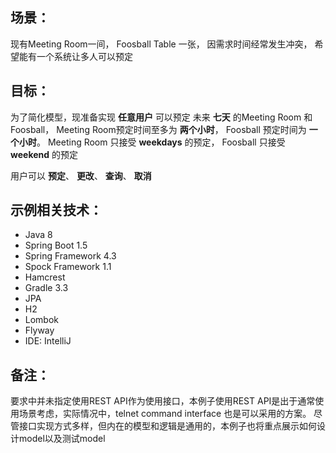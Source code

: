## 场景：
现有Meeting Room一间， Foosball Table 一张， 因需求时间经常发生冲突， 希望能有一个系统让多人可以预定

## 目标：
为了简化模型，现准备实现 **任意用户** 可以预定 未来 **七天** 的Meeting Room 和 Foosball，
Meeting Room预定时间至多为 **两个小时**， Foosball 预定时间为 **一个小时**。
Meeting Room 只接受 **weekdays** 的预定， Foosball 只接受 **weekend** 的预定
 
用户可以 **预定**、 **更改**、 **查询**、 **取消**

## 示例相关技术：
- Java 8
- Spring Boot 1.5
- Spring Framework 4.3
- Spock Framework 1.1
- Hamcrest
- Gradle 3.3
- JPA
- H2
- Lombok
- Flyway
- IDE: IntelliJ

## 备注：
要求中并未指定使用REST API作为使用接口，本例子使用REST API是出于通常使用场景考虑，实际情况中，telnet command interface 也是可以采用的方案。
尽管接口实现方式多样，但内在的模型和逻辑是通用的，本例子也将重点展示如何设计model以及测试model